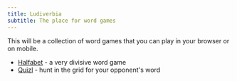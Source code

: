 ```yaml
---
title: Ludiverbia
subtitle: The place for word games
---
```


This will be a collection of word games that you can play in your browser or on
mobile.

* [Halfabet] - a very divisive word game
* [Quizl] - hunt in the grid for your opponent's word

[Halfabet]: halfabet.md
[Quizl]: quizl.md
